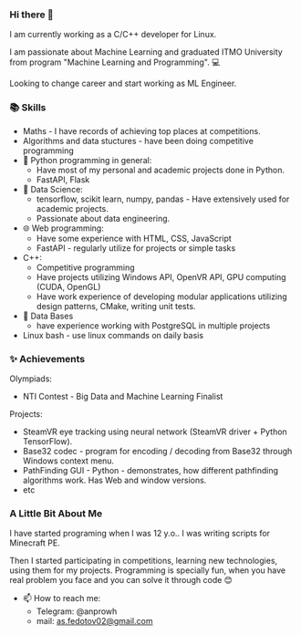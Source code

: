 ### Hi there 👋

I am currently working as a C/C++ developer for Linux.

I am passionate about Machine Learning and graduated ITMO University from program "Machine Learning and Programming". 💻

Looking to change career and start working as ML Engineer.

### 📚 Skills

- Maths - I have records of achieving top places at competitions.
- Algorithms and data stuctures - have been doing competitive programming
- 🐍 Python programming in general:
  - Have most of my personal and academic projects done in Python.
  - FastAPI, Flask
- 🤖 Data Science:
  - tensorflow, scikit learn, numpy, pandas - Have extensively used for academic projects.
  - Passionate about data engineering.
- 🌐 Web programming: 
  - Have some experience with HTML, CSS, JavaScript 
  - FastAPI - regularly utilize for projects or simple tasks
- C++:
  - Competitive programming
  - Have projects utilizing Windows API, OpenVR API, GPU computing (CUDA, OpenGL)
  - Have work experience of developing modular applications utilizing design patterns, CMake, writing unit tests.
- 💾 Data Bases
  - have experience working with PostgreSQL in multiple projects
- Linux bash - use linux commands on daily basis


### ✨ Achievements

Olympiads:
- NTI Contest - Big Data and Machine Learning Finalist

Projects:
- SteamVR eye tracking using neural network (SteamVR driver + Python TensorFlow).
- Base32 codec - program for encoding / decoding from Base32 through Windows context menu.
- PathFinding GUI - Python - demonstrates, how different pathfinding algorithms work. Has Web and window versions.
- etc


### A Little Bit About Me

I have started programing when I was 12 y.o.. I was writing scripts for Minecraft PE. 

Then I started participating in competitions, learning new technologies, using them for my projects. 
Programming is specially fun, when you have real problem you face and you can solve it through code 😊


- 📫 How to reach me:
  - Telegram: @anprowh
  - mail: as.fedotov02@gmail.com

<!--
**anprowh/anprowh** is a ✨ _special_ ✨ repository because its `README.md` (this file) appears on your GitHub profile.

Here are some ideas to get you started:

- 🔭 I’m currently working on ...
- 🌱 I’m currently learning ...
- 👯 I’m looking to collaborate on ...
- 🤔 I’m looking for help with ...
- 💬 Ask me about ...
- 📫 How to reach me: ...
- 😄 Pronouns: ...
- ⚡ Fun fact: ...
-->

